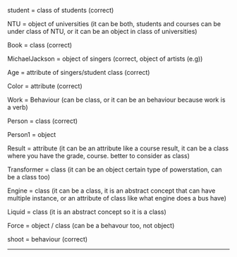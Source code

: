 student = class of students  (correct)

NTU = object of universities (it can be both, students and courses can be under class of NTU, or it can be an object in class of universities)

Book = class  (correct)

MichaelJackson = object of singers (correct, object of artists (e.g))

Age = attribute of singers/student class (correct)

Color = attribute  (correct)

Work = Behaviour (can be class, or it can be an behaviour because work is a verb)

Person = class (correct)

Person1 = object

Result = attribute (it can be an attribute like a course result, it can be a class where you have the grade, course. better to consider as class)

Transformer = class (it can be an object certain type of powerstation, can be a class too)

Engine = class (it can be a class, it is an abstract concept that can have multiple instance, or an attribute of class like what engine does a bus have)

Liquid = class (it is an abstract concept so it is a class)

Force = object / class (can be a behavour too, not object)

shoot = behaviour (correct)

-----------------------------------------------------------